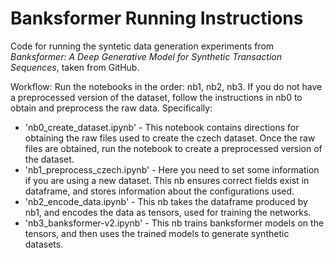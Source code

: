 # Banksformer Running Instructions

Code for running the syntetic data generation experiments from *Banksformer: A Deep Generative Model for Synthetic Transaction Sequences*, taken from GitHub.

Workflow:
Run the notebooks in the order: nb1, nb2, nb3. If you do not have a preprocessed version of the dataset, follow the instructions in nb0 to obtain and preprocess the raw data. Specifically:
- 'nb0_create_dataset.ipynb' - This notebook contains directions for obtaining the raw files used to create the czech dataset. Once the raw files are obtained, run the notebook to create a preprocessed version of the dataset.
- 'nb1_preprocess_czech.ipynb' - Here you need to set some information if you are using a new dataset.  This nb ensures correct fields exist in dataframe, and stores information about the configurations used. 
- 'nb2_encode_data.ipynb' - This nb takes the dataframe produced by nb1, and encodes the data as tensors, used for training the networks.
- 'nb3_banksformer-v2.ipynb' - This nb trains banksformer models on the tensors, and then uses the trained models to generate synthetic datasets.

